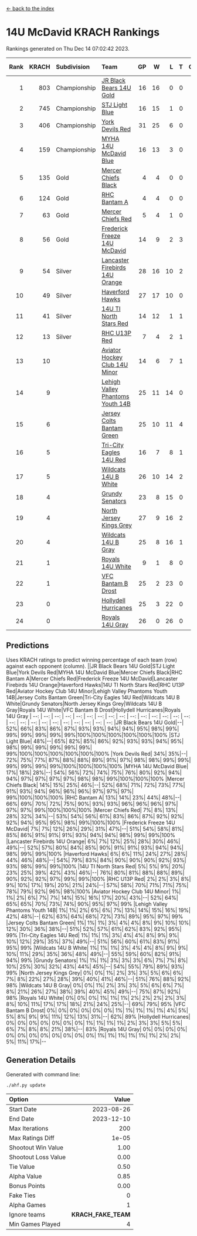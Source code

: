 [<- back to the index](readme.md)
# 14U McDavid KRACH Rankings
Rankings generated on Thu Dec 14 07:02:42 2023.

Rank|KRACH|Subdivision|Team|GP|W|L|T|OTW|OTL|SoS|Exp Wins|Win Diff
---:|---:|:---|:---|---:|---:|---:|---:|---:|---:|---:|---:|---:
1|803|Championship|[JR Black Bears 14U Gold](https://gamesheetstats.com/seasons/3659/teams/140633/schedule)|16|16|0|0|1|0|9|16.8|-0.0
2|745|Championship|[STJ Light Blue](https://gamesheetstats.com/seasons/3659/teams/140639/schedule)|16|15|1|0|0|0|68|15.9|0.0
3|406|Championship|[York Devils Red](https://gamesheetstats.com/seasons/3659/teams/140644/schedule)|31|25|6|0|0|0|304|25.9|0.0
4|159|Championship|[MYHA 14U McDavid Blue](https://gamesheetstats.com/seasons/3659/teams/140636/schedule)|16|13|3|0|0|0|68|13.9|0.0
5|135|Gold|[Mercer Chiefs Black](https://gamesheetstats.com/seasons/3659/teams/140605/schedule)|4|4|0|0|0|0|4|4.9|0.0
6|124|Gold|[RHC Bantam A](https://gamesheetstats.com/seasons/3659/teams/140618/schedule)|4|4|0|0|0|0|4|4.9|0.0
7|63|Gold|[Mercer Chiefs Red](https://gamesheetstats.com/seasons/3659/teams/140606/schedule)|5|4|1|0|0|0|71|4.9|0.0
8|56|Gold|[Frederick Freeze 14U McDavid](https://gamesheetstats.com/seasons/3659/teams/140628/schedule)|14|9|2|3|0|0|66|11.4|0.0
9|54|Silver|[Lancaster Firebirds 14U Orange](https://gamesheetstats.com/seasons/3659/teams/140634/schedule)|28|16|10|2|0|0|160|17.9|0.0
10|49|Silver|[Haverford Hawks](https://gamesheetstats.com/seasons/3659/teams/140630/schedule)|27|17|10|0|0|0|150|17.9|0.0
11|41|Silver|[14U TI North Stars Red](https://gamesheetstats.com/seasons/3659/teams/140626/schedule)|14|12|1|1|0|0|8|13.4|0.0
12|13|Silver|[RHC U13P Red](https://gamesheetstats.com/seasons/3659/teams/140619/schedule)|7|4|2|1|0|0|54|5.4|0.0
13|10||[Aviator Hockey Club 14U Minor](https://gamesheetstats.com/seasons/3659/teams/140627/schedule)|14|6|7|1|0|0|176|7.4|0.0
14|9||[Lehigh Valley Phantoms Youth 14B](https://gamesheetstats.com/seasons/3659/teams/140635/schedule)|25|11|14|0|1|1|101|11.9|0.0
15|6||[Jersey Colts Bantam Green](https://gamesheetstats.com/seasons/3659/teams/140632/schedule)|25|10|11|4|1|0|36|12.9|0.0
16|5||[Tri-City Eagles 14U Red](https://gamesheetstats.com/seasons/3659/teams/140640/schedule)|16|7|8|1|1|0|85|8.4|0.0
17|5||[Wildcats 14U B White](https://gamesheetstats.com/seasons/3659/teams/140643/schedule)|26|10|14|2|1|1|67|11.9|0.0
18|4||[Grundy Senators](https://gamesheetstats.com/seasons/3659/teams/140629/schedule)|23|8|15|0|0|1|200|8.9|0.0
19|4||[North Jersey Kings Grey](https://gamesheetstats.com/seasons/3659/teams/140637/schedule)|27|9|16|2|1|0|47|10.9|0.0
20|4||[Wildcats 14U B Gray](https://gamesheetstats.com/seasons/3659/teams/140642/schedule)|25|8|16|1|0|0|61|9.4|0.0
21|1||[Royals 14U White](https://gamesheetstats.com/seasons/3659/teams/140620/schedule)|9|1|8|0|0|1|177|1.9|0.0
22|1||[VFC Bantam B Drost](https://gamesheetstats.com/seasons/3659/teams/140641/schedule)|25|2|23|0|0|2|215|2.9|0.0
23|0||[Hollydell Hurricanes](https://gamesheetstats.com/seasons/3659/teams/140631/schedule)|25|3|22|0|0|0|36|3.9|0.0
24|0||[Royals 14U Gray](https://gamesheetstats.com/seasons/3659/teams/140638/schedule)|26|0|26|0|0|0|104|0.9|0.0

## Predictions
Uses KRACH ratings to predict winning percentage of each team (row) against each opponent (column).
||JR Black Bears 14U Gold|STJ Light Blue|York Devils Red|MYHA 14U McDavid Blue|Mercer Chiefs Black|RHC Bantam A|Mercer Chiefs Red|Frederick Freeze 14U McDavid|Lancaster Firebirds 14U Orange|Haverford Hawks|14U TI North Stars Red|RHC U13P Red|Aviator Hockey Club 14U Minor|Lehigh Valley Phantoms Youth 14B|Jersey Colts Bantam Green|Tri-City Eagles 14U Red|Wildcats 14U B White|Grundy Senators|North Jersey Kings Grey|Wildcats 14U B Gray|Royals 14U White|VFC Bantam B Drost|Hollydell Hurricanes|Royals 14U Gray
| --: | --: | --: | --: | --: | --: | --: | --: | --: | --: | --: | --: | --: | --: | --: | --: | --: | --: | --: | --: | --: | --: | --: | --: | --: 
|JR Black Bears 14U Gold|--| 52%| 66%| 83%| 86%| 87%| 93%| 93%| 94%| 94%| 95%| 98%| 99%| 99%| 99%| 99%| 99%| 99%|100%|100%|100%|100%|100%|100%
|STJ Light Blue| 48%|--| 65%| 82%| 85%| 86%| 92%| 93%| 93%| 94%| 95%| 98%| 99%| 99%| 99%| 99%| 99%| 99%|100%|100%|100%|100%|100%|100%
|York Devils Red| 34%| 35%|--| 72%| 75%| 77%| 87%| 88%| 88%| 89%| 91%| 97%| 98%| 98%| 99%| 99%| 99%| 99%| 99%| 99%|100%|100%|100%|100%
|MYHA 14U McDavid Blue| 17%| 18%| 28%|--| 54%| 56%| 72%| 74%| 75%| 76%| 80%| 92%| 94%| 94%| 97%| 97%| 97%| 97%| 98%| 98%| 99%|100%|100%|100%
|Mercer Chiefs Black| 14%| 15%| 25%| 46%|--| 52%| 68%| 71%| 72%| 73%| 77%| 91%| 93%| 94%| 96%| 96%| 96%| 97%| 97%| 97%| 99%|100%|100%|100%
|RHC Bantam A| 13%| 14%| 23%| 44%| 48%|--| 66%| 69%| 70%| 72%| 75%| 90%| 93%| 93%| 96%| 96%| 96%| 97%| 97%| 97%| 99%|100%|100%|100%
|Mercer Chiefs Red|  7%|  8%| 13%| 28%| 32%| 34%|--| 53%| 54%| 56%| 61%| 83%| 86%| 87%| 92%| 92%| 92%| 94%| 95%| 95%| 98%| 99%|100%|100%
|Frederick Freeze 14U McDavid|  7%|  7%| 12%| 26%| 29%| 31%| 47%|--| 51%| 54%| 58%| 81%| 85%| 86%| 91%| 91%| 91%| 93%| 94%| 94%| 98%| 99%| 99%|100%
|Lancaster Firebirds 14U Orange|  6%|  7%| 12%| 25%| 28%| 30%| 46%| 49%|--| 52%| 57%| 80%| 84%| 85%| 90%| 91%| 91%| 93%| 94%| 94%| 98%| 99%| 99%|100%
|Haverford Hawks|  6%|  6%| 11%| 24%| 27%| 28%| 44%| 46%| 48%|--| 54%| 79%| 83%| 84%| 90%| 90%| 90%| 92%| 93%| 93%| 98%| 99%| 99%|100%
|14U TI North Stars Red|  5%|  5%|  9%| 20%| 23%| 25%| 39%| 42%| 43%| 46%|--| 76%| 80%| 81%| 88%| 88%| 89%| 90%| 92%| 92%| 97%| 99%| 99%|100%
|RHC U13P Red|  2%|  2%|  3%|  8%|  9%| 10%| 17%| 19%| 20%| 21%| 24%|--| 57%| 58%| 70%| 71%| 71%| 75%| 78%| 79%| 92%| 96%| 98%|100%
|Aviator Hockey Club 14U Minor|  1%|  1%|  2%|  6%|  7%|  7%| 14%| 15%| 16%| 17%| 20%| 43%|--| 52%| 64%| 65%| 65%| 70%| 73%| 74%| 90%| 95%| 97%| 99%
|Lehigh Valley Phantoms Youth 14B|  1%|  1%|  2%|  6%|  6%|  7%| 13%| 14%| 15%| 16%| 19%| 42%| 48%|--| 62%| 63%| 64%| 68%| 72%| 73%| 89%| 95%| 97%| 99%
|Jersey Colts Bantam Green|  1%|  1%|  1%|  3%|  4%|  4%|  8%|  9%| 10%| 10%| 12%| 30%| 36%| 38%|--| 51%| 52%| 57%| 61%| 62%| 83%| 92%| 95%| 99%
|Tri-City Eagles 14U Red|  1%|  1%|  1%|  3%|  4%|  4%|  8%|  9%|  9%| 10%| 12%| 29%| 35%| 37%| 49%|--| 51%| 56%| 60%| 61%| 83%| 91%| 95%| 99%
|Wildcats 14U B White|  1%|  1%|  1%|  3%|  4%|  4%|  8%|  9%|  9%| 10%| 11%| 29%| 35%| 36%| 48%| 49%|--| 55%| 59%| 60%| 82%| 91%| 94%| 99%
|Grundy Senators|  1%|  1%|  1%|  3%|  3%|  3%|  6%|  7%|  7%|  8%| 10%| 25%| 30%| 32%| 43%| 44%| 45%|--| 54%| 55%| 79%| 89%| 93%| 99%
|North Jersey Kings Grey|  0%|  0%|  1%|  2%|  3%|  3%|  5%|  6%|  6%|  7%|  8%| 22%| 27%| 28%| 39%| 40%| 41%| 46%|--| 51%| 76%| 88%| 92%| 98%
|Wildcats 14U B Gray|  0%|  0%|  1%|  2%|  3%|  3%|  5%|  6%|  6%|  7%|  8%| 21%| 26%| 27%| 38%| 39%| 40%| 45%| 49%|--| 75%| 87%| 92%| 98%
|Royals 14U White|  0%|  0%|  0%|  1%|  1%|  1%|  2%|  2%|  2%|  2%|  3%|  8%| 10%| 11%| 17%| 17%| 18%| 21%| 24%| 25%|--| 69%| 79%| 95%
|VFC Bantam B Drost|  0%|  0%|  0%|  0%|  0%|  0%|  1%|  1%|  1%|  1%|  1%|  4%|  5%|  5%|  8%|  9%|  9%| 11%| 12%| 13%| 31%|--| 62%| 89%
|Hollydell Hurricanes|  0%|  0%|  0%|  0%|  0%|  0%|  0%|  1%|  1%|  1%|  1%|  2%|  3%|  3%|  5%|  5%|  6%|  7%|  8%|  8%| 21%| 38%|--| 83%
|Royals 14U Gray|  0%|  0%|  0%|  0%|  0%|  0%|  0%|  0%|  0%|  0%|  0%|  0%|  1%|  1%|  1%|  1%|  1%|  1%|  2%|  2%|  5%| 11%| 17%|--

## Generation Details

Generated with command line:
```
./ahf.py update
```

| Option | Value |
| :----- | ----: |
| Start Date | 2023-08-26 |
| End Date | 2023-12-10 |
| Max Iterations | 200 |
| Max Ratings Diff | 1e-05 |
| Shootout Win Value | 1.00 |
| Shootout Loss Value | 0.00 |
| Tie Value | 0.50 |
| Alpha Value | 0.85 |
| Bonus Points | 0.00 |
| Fake Ties | 0 |
| Alpha Games | 1 |
| Ignore teams | __KRACH_FAKE_TEAM__ |
| Min Games Played | 4 |

